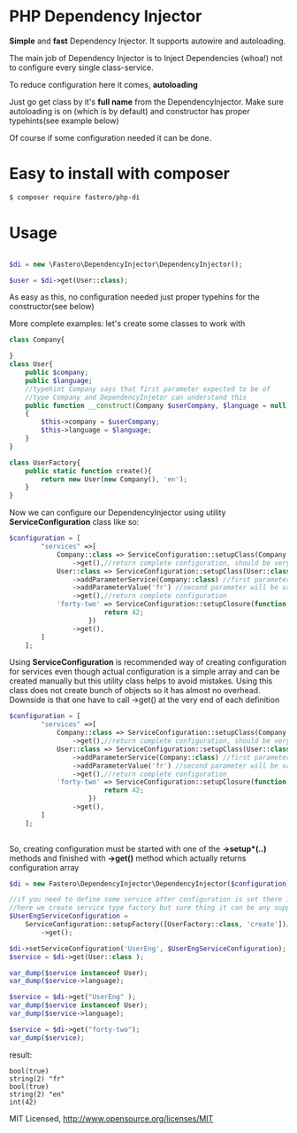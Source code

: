 # PHP Dependency Injector

**Simple** and **fast** Dependency Injector. It supports autowire and autoloading.

The main job of Dependency Injector is to Inject Dependencies (whoa!) not to 
configure every single class-service.

To reduce configuration here it comes, **autoloading**

Just go get class by it's **full name** 
from the DependencyInjector. 
Make sure autoloading is on (which is by default) and 
constructor has proper typehints(see example below) 


Of course if some configuration needed it can be done.


# Easy to install with **composer**

```sh
$ composer require fastero/php-di
```

# Usage

```php

$di = new \Fastero\DependencyInjector\DependencyInjector();

$user = $di->get(User::class);

```
As easy as this, no configuration needed just proper typehins for the constructor(see below)


More complete examples:
let's create some classes to work with
```php
class Company{

}
class User{
    public $company;
    public $language;
    //typehint Company says that first parameter expected to be of 
    //type Company and DependencyInjetor can understand this
    public function __construct(Company $userCompany, $language = null)
    {
        $this->company = $userCompany;
        $this->language = $language;
    }
}

class UserFactory{
    public static function create(){
        return new User(new Company(), 'en');
    }
}

```

Now we can configure our DependencyInjector using utility 
**ServiceConfiguration** class like so:
```php
$configuration = [
        "services" =>[
            Company::class => ServiceConfiguration::setupClass(Company::class) //service that will create object of Company
                ->get(),//return complete configuration, should be very last call for every definition
            User::class => ServiceConfiguration::setupClass(User::class) //service that will create object of User
                ->addParameterService(Company::class) //first parameter in the constructor will service with name Company::class
                ->addParameterValue('fr') //second parameter will be value "fr"
                ->get(),//return complete configuration
            'forty-two' => ServiceConfiguration::setupClosure(function ($di, $serviceName){//closure will be called and returned value is a service
                        return 42;
                    })
                ->get(),
        ]
    ];
```

Using **ServiceConfiguration** is recommended way of creating configuration 
for services even though actual configuration is a simple array and can be 
created manually but this utility class helps to avoid mistakes.
Using this class does not create bunch of objects so it has almost no overhead. 
Downside is that one have to call ->get() at the very end of each definition


```php
$configuration = [
        "services" =>[
            Company::class => ServiceConfiguration::setupClass(Company::class) //service that will create object of Company
                ->get(),//return complete configuration, should be very last call for every definition
            User::class => ServiceConfiguration::setupClass(User::class) //service that will create object of User
                ->addParameterService(Company::class) //first parameter in the constructor will service with name Company::class
                ->addParameterValue('fr') //second parameter will be value "fr"
                ->get(),//return complete configuration
            'forty-two' => ServiceConfiguration::setupClosure(function ($di, $serviceName){//closure will be called and returned value is a service
                        return 42;
                    })
                ->get(),
        ]
    ];
    
```
So, creating configuration must be started with one of the **->setup\*(..)** methods and finished with **->get()** method which actually returns configuration array

```php
$di = new Fastero\DependencyInjector\DependencyInjector($configuration);

//if you need to define some service after configuration is set there is a way
//here we create service type factory but sure thing it can be any supported type
$UserEngServiceConfiguration =
    ServiceConfiguration::setupFactory([UserFactory::class, 'create'])// call_user_function_array([UserFactory::class, 'create'], $params) will be called and return value is a service
        ->get();

$di->setServiceConfiguration('UserEng', $UserEngServiceConfiguration);
$service = $di->get(User::class );

var_dump($service instanceof User);
var_dump($service->language);

$service = $di->get("UserEng" );
var_dump($service instanceof User);
var_dump($service->language);

$service = $di->get("forty-two");
var_dump($service);
```
result:

```
bool(true)
string(2) "fr"
bool(true)
string(2) "en"
int(42)

```


MIT Licensed, http://www.opensource.org/licenses/MIT
